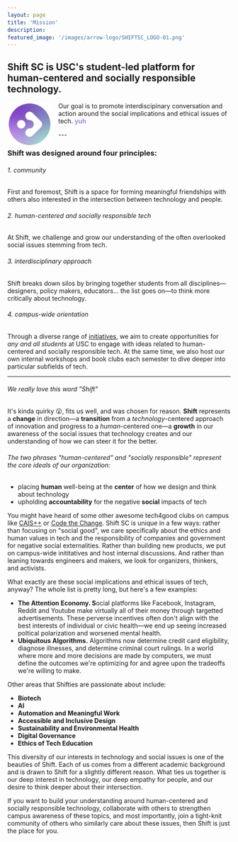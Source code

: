 ```yaml
---
layout: page
title: 'Mission'
description: 
featured_image: '/images/arrow-logo/SHIFTSC_LOGO-01.png'
---
```


## Shift SC is USC's student-led platform for human-centered and socially responsible technology. 
<div style="align-items:center">
<img alt="round logo" src="images/arrow-logo/arrow-circle.png" width="100" style="margin-right:15px;float:left">
<p style="">Our goal is to promote interdiscipinary conversation and action around the social implications and ethical issues of tech. <b style="color:#B082E0">yuh</b></p>
</div>
---

### Shift was designed around four principles:
###### 1. community
First and foremost, Shift is a space for forming meaningful friendships with others also interested in the intersection between technology and people.
###### 2. human-centered and socially responsible tech
At Shift, we challenge and grow our understanding of the often overlooked social issues stemming from tech.
###### 3. interdisciplinary approach
Shift breaks down silos by bringing together students from all disciplines—designers, policy makers, educators... the list goes on—to think more critically about technology.
###### 4. campus-wide orientation
Through a diverse range of [initiatives](https://shiftsc.org/initiatives), we aim to create opportunities for *any and all students* at USC to engage with ideas related to human-centered and socially responsible tech. At the same time, we also host our own internal workshops and book clubs each semester to dive deeper into particular subfields of tech.

--- 

###### We really love this word "Shift"
It's kinda quirky 😮, fits us well, and was chosen for reason. **Shift** represents a **change** in direction—a **transition** from a *technology*-centered approach of innovation and progress to a *human*-centered one—a **growth** in our awareness of the social issues that technology creates and our understanding of how we can steer it for the better.

###### The two phrases "human-centered" and "socially responsible" represent the core ideals of our organization:

- placing **human** well-being at the **center** of how we design and think about technology
- upholding **accountability** for the negative **social** impacts of tech

You might have heard of some other awesome tech4good clubs on campus like [CAIS++](https://caisplusplus.usc.edu/) or [Code the Change](https://www.ctcusc.com/). Shift SC is unique in a few ways: rather than focusing on "social good", we care specifically about the ethics and human values in tech and the responsibility of companies and government for negative social externalities. Rather than building new products, we put on campus-wide inititatives and host internal discussions. And rather than leaning towards engineers and makers, we look for organizers, thinkers, and activists. 

What exactly are these social implications and ethical issues of tech, anyway? The whole list is pretty long, but here's a few examples:

- **The Attention Economy. S**ocial platforms like Facebook, Instagram, Reddit and Youtube make virtually all of their money through targetted advertisements. These perverse incentives often don't align with the best interests of individual or civic health—we end up seeing increased poltical polarization and worsened mental health.
- **Ubiquitous Algorithms.** Algorithms now determine credit card eligibility, diagnose illnesses, and determine criminal court rulings. In a world where more and more decisions are made by computers, we must define the outcomes we're optimizing for and agree upon the tradeoffs we're willing to make.

Other areas that Shifties are passionate about include:

- **Biotech**
- **AI**
- **Automation and Meaningful Work**
- **Accessible and Inclusive Design**
- **Sustainability and Environmental Health**
- **Digital Governance**
- **Ethics of Tech Education**

This diversity of our interests in technology and social issues is one of the beauties of Shift. Each of us comes from a different academic background and is drawn to Shift for a slightly different reason. What ties us together is our deep interest in technology, our deep empathy for people, and our desire to think deeper about their intersection.

If you want to build your understanding around human-centered and socially responsible technology, collaborate with others to strengthen campus awareness of these topics, and most importantly, join a tight-knit community of others who similarly care about these issues, then Shift is just the place for you.